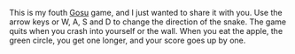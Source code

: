 This is my fouth [Gosu](https://www.libgosu.org/) game, and I just wanted to share it with you. Use the arrow keys or W, A, S and D to change the direction of the snake. The game quits when you crash into yourself or the wall. When you eat the apple, the green circle, you get one longer, and your score goes up by one.